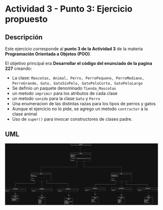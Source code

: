 # Actividad 3 - Punto 3: Ejercicio propuesto

## Descripción

Este ejercicio corresponde al **punto 3 de la Actividad 3** de la materia **Programación Orientada a Objetos (POO)**.

El objetivo principal era **Desarrollar el código del enunciado de la pagina 227** creando:

- La clase: `Mascotas, Animal, Perro, PerroPequeno, PerroMediano, PerroGrande, Gato, GatoSinPelo, GatoPeloCorto, GatoPeloLargo`
- Se definio un paquete denominado `Tienda_Mascotas`
- un metodo `imprimir` para los atributos de cada clase
- un metodo `sonido` para la clase `Gato` y `Perro`
- Una enumeracion de las distintas razas para los tipos de perros y gatos
- Aunque el ejercicio no lo pide, se agrego un metodo `contructor` a la clase animal
- Uso de `super()` para invocar constructores de clases padre.
## UML
![Diagrama de clases](/Punto_3/UML_Ejercicio3.png)